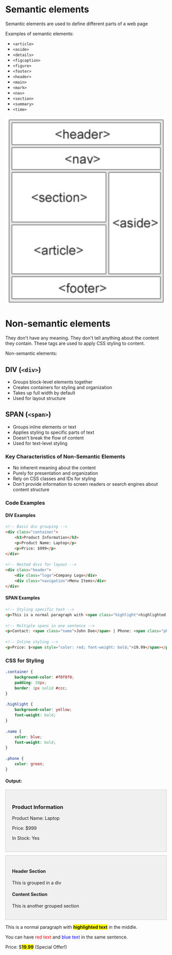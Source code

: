 # Semantic elements

Semantic elements are used to define different parts of a web page

Examples of semantic elements: 
- `<article>`
- `<aside>`
- `<details>`
- `<figcaption>`
- `<figure>`
- `<footer>`
- `<header>`
- `<main>`
- `<mark>`
- `<nav>`
- `<section>`
- `<summary>`
- `<time>`

![](../Images/semantic.png)

# Non-semantic elements

They don't have any meaning. They don't tell anything about the content they contain. These tags are used to apply CSS styling to content.

Non-semantic elements:
## DIV (`<div>`)
- Groups block-level elements together
- Creates containers for styling and organization
- Takes up full width by default
- Used for layout structure

## SPAN (`<span>`)
- Groups inline elements or text
- Applies styling to specific parts of text
- Doesn't break the flow of content
- Used for text-level styling

### Key Characteristics of Non-Semantic Elements
- No inherent meaning about the content
- Purely for presentation and organization
- Rely on CSS classes and IDs for styling
- Don't provide information to screen readers or search engines about content structure

### Code Examples

#### DIV Examples

```html
<!-- Basic div grouping -->
<div class="container">
    <h3>Product Information</h3>
    <p>Product Name: Laptop</p>
    <p>Price: $999</p>
</div>

<!-- Nested divs for layout -->
<div class="header">
    <div class="logo">Company Logo</div>
    <div class="navigation">Menu Items</div>
</div>
```

#### SPAN Examples

```html
<!-- Styling specific text -->
<p>This is a normal paragraph with <span class="highlight">highlighted text</span>.</p>

<!-- Multiple spans in one sentence -->
<p>Contact: <span class="name">John Doe</span> | Phone: <span class="phone">555-1234</span></p>

<!-- Inline styling -->
<p>Price: $<span style="color: red; font-weight: bold;">19.99</span></p>
```

### CSS for Styling

```css
.container {
    background-color: #f0f0f0;
    padding: 20px;
    border: 1px solid #ccc;
}

.highlight {
    background-color: yellow;
    font-weight: bold;
}

.name {
    color: blue;
    font-weight: bold;
}

.phone {
    color: green;
}
```

#### Output:


<!-- Basic div grouping -->
<div style="background-color: #f0f0f0; padding: 20px; margin: 10px 0; border: 1px solid #ccc;">
        <h3>Product Information</h3>
        <p>Product Name: Laptop</p>
        <p>Price: $999</p>
        <p>In Stock: Yes</p>
</div>
    
<!-- Nested divs for layout -->
<div style="background-color: #f0f0f0; padding: 20px; margin: 10px 0; border: 1px solid #ccc;">
        <div>
            <h4>Header Section</h4>
            <p>This is grouped in a div</p>
        </div>
        <div>
            <h4>Content Section</h4>
            <p>This is another grouped section</p>
        </div>
    </div>
    
 <!-- SPAN examples - used to style text -->
    
 <p>This is a normal paragraph with <span style="background-color: yellow; font-weight: bold;">highlighted text</span> in the middle.</p>
    
<p>You can have <span style="color: red;">red text</span> and <span style="color: blue;">blue text</span> in the same sentence.</p>
    
<p>Price: $<span style="background-color: yellow; font-weight: bold;">19.99</span> (Special Offer!)</p>
    